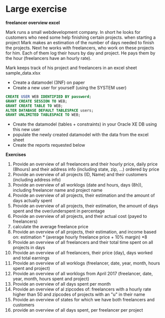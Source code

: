 # Large exercise


**freelancer overview excel**

Mark runs a small webdevelopment company. In short he looks for customers who need some help finishing certain projects. when starting a project Mark makes an estimation of the number of days needed to finish the projects.
Next he works with freelancers, who work on these projects for him. Each of them log their hours by day and project. He pays them by the hour (freelancers have an hourly rate).

Mark keeps track of his project and freelancers in an excel sheet sample_data.xlsx


- Create a datamodel (3NF) on paper
- Create a new user for yourself (using the SYSTEM user)
```sql
CREATE USER WEB IDENTIFIED BY password;
GRANT CREATE SESSION TO WEB;
GRANT CREATE TABLE TO WEB;
ALTER DATABASE DEFAULT TABLESPACE users;
GRANT UNLIMITED TABLESPACE TO WEB;
```
- Create the datamodel (tables + constraints) in your Oracle XE DB using this new user 
- populate the newly created datamodel with the data from the excel sheet
- Create the reports requested below

**Exercises**

1. Provide an overview of all freelancers and their hourly price, daily price (8hours) and their address info (including state, zip, ...) ordered by price
2. Provide an overview of all projects (ID, Name) and their customers (including address info)
3. Provide an overview of all worklogs (date and hours, days (8h)), including freelancer name and project name
4. Provide an overview of all projects, their estimation and the amount of days actually spent
5. Provide an overview of all projects, their estimation, the amount of days spent and the over/underspent in percentage
6. Provide an overview of all projects, and their actual cost (payed to freelancers)
7. calculate the average freelance price
8. Provide an overview of all projects, their estimation, and income based on: estimation * (average hourly freelance price + 10% margin) *8
9. Provide an overview of all freelancers and their total time spent on all projects in days
10. Provide an overview of all freelancers, their price (day), days worked and total earnings
11. Provide an overview of all worklogs (freelancer, date, year, month, hours spent and project)
12. Provide an overview of all worklogs from April 2017  (freelancer, date, year, month, hours spent and project)
13. Provide an overview of all days spent per month
14. Provide an overview of al zipcodes of: freelancers with a hourly rate higher than 50 and zipcodes of projects with an "u" in their name
15. Provide an overview of states for which we have both freelancers and customers
16. provide an overview of all days spent, per freelancer per project





